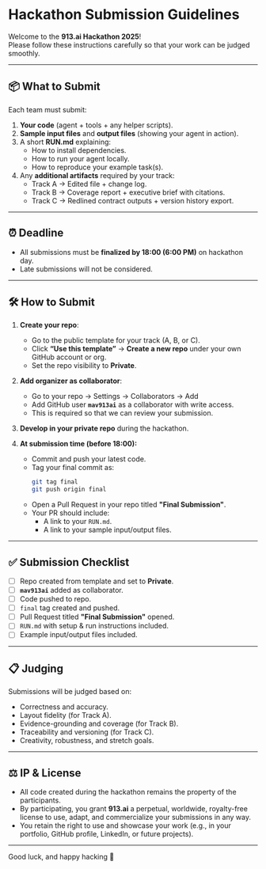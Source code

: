 # Hackathon Submission Guidelines

Welcome to the **913.ai Hackathon 2025**!  
Please follow these instructions carefully so that your work can be judged smoothly.

---

## 📦 What to Submit
Each team must submit:
1. **Your code** (agent + tools + any helper scripts).
2. **Sample input files** and **output files** (showing your agent in action).
3. A short **RUN.md** explaining:
   - How to install dependencies.
   - How to run your agent locally.
   - How to reproduce your example task(s).
4. Any **additional artifacts** required by your track:
   - Track A → Edited file + change log.  
   - Track B → Coverage report + executive brief with citations.  
   - Track C → Redlined contract outputs + version history export.  

---

## ⏰ Deadline
- All submissions must be **finalized by 18:00 (6:00 PM)** on hackathon day.  
- Late submissions will not be considered.

---

## 🛠 How to Submit
1. **Create your repo**:  
   - Go to the public template for your track (A, B, or C).  
   - Click **“Use this template”** → **Create a new repo** under your own GitHub account or org.  
   - Set the repo visibility to **Private**.  

2. **Add organizer as collaborator**:  
   - Go to your repo → Settings → Collaborators → Add  
   - Add GitHub user **`mav913ai`** as a collaborator with write access.  
   - This is required so that we can review your submission.  

3. **Develop in your private repo** during the hackathon.  

4. **At submission time (before 18:00):**  
   - Commit and push your latest code.  
   - Tag your final commit as:
     ```bash
     git tag final
     git push origin final
     ```
   - Open a Pull Request in your repo titled **"Final Submission"**.
   - Your PR should include:
     - A link to your `RUN.md`.  
     - A link to your sample input/output files.  

---

## ✅ Submission Checklist
- [ ] Repo created from template and set to **Private**.  
- [ ] **`mav913ai`** added as collaborator.  
- [ ] Code pushed to repo.  
- [ ] `final` tag created and pushed.  
- [ ] Pull Request titled **"Final Submission"** opened.  
- [ ] `RUN.md` with setup & run instructions included.  
- [ ] Example input/output files included.  

---

## 📋 Judging
Submissions will be judged based on:
- Correctness and accuracy.  
- Layout fidelity (for Track A).  
- Evidence-grounding and coverage (for Track B).  
- Traceability and versioning (for Track C).  
- Creativity, robustness, and stretch goals.  

---

## ⚖️ IP & License
- All code created during the hackathon remains the property of the participants.  
- By participating, you grant **913.ai** a perpetual, worldwide, royalty-free license to use, adapt, and commercialize your submissions in any way.  
- You retain the right to use and showcase your work (e.g., in your portfolio, GitHub profile, LinkedIn, or future projects).  

---

Good luck, and happy hacking 🚀
